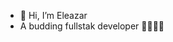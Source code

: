 - 👋 Hi, I’m Eleazar
- A budding fullstak developer 🐍👨🏾‍💻


<!---
Elly0816/Elly0816 is a ✨ special ✨ repository because its `README.md` (this file) appears on your GitHub profile.
You can click the Preview link to take a look at your changes.
--->
